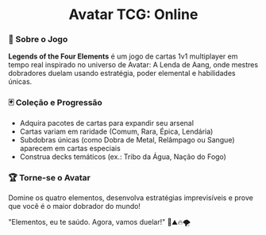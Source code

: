 <h1 align="center">Avatar TCG: Online</h1>

### 📜 Sobre o Jogo

**Legends of the Four Elements** é um jogo de cartas 1v1 multiplayer em tempo real inspirado no universo de Avatar: A Lenda de Aang, onde mestres dobradores duelam usando estratégia, poder elemental e habilidades únicas.

### 🃏 Coleção e Progressão

- Adquira pacotes de cartas para expandir seu arsenal
- Cartas variam em raridade (Comum, Rara, Épica, Lendária)
- Subdobras únicas (como Dobra de Metal, Relâmpago ou Sangue) aparecem em cartas especiais
- Construa decks temáticos (ex.: Tribo da Água, Nação do Fogo)

### 🏆 Torne-se o Avatar

Domine os quatro elementos, desenvolva estratégias imprevisíveis e prove que você é o maior dobrador do mundo!

"Elementos, eu te saúdo. Agora, vamos duelar!" 🌊⛰️🔥🌪️
